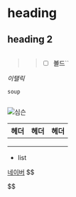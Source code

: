 # heading

## heading 2

```

```



> > - [ ] **볼드**``

*이탤릭*

`soup`

```python

```

![심슨]()

| 헤더 | 헤더 | 헤더 |
| ---- | ---- | ---- |
|      |      |      |
|      |      |      |
|      |      |      |

- list

[네이버](https://www.naver.com)
$$

$$
